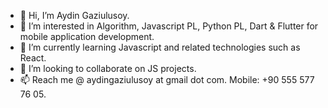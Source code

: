 - 👋 Hi, I’m  Aydin Gaziulusoy.
- 👀 I’m interested in Algorithm, Javascript PL, Python PL, Dart & Flutter for mobile application development.
- 🌱 I’m currently learning Javascript and related technologies such as React.
- 💞️ I’m looking to collaborate on JS projects.
- 📫 Reach me @ aydingaziulusoy at gmail dot com.    Mobile: +90 555 577 76 05.

<!---
AydinGaziulusoy/AydinGaziulusoy is a ✨ special ✨ repository because its `README.md` (this file) appears on your GitHub profile.
You can click the Preview link to take a look at your changes.
--->
